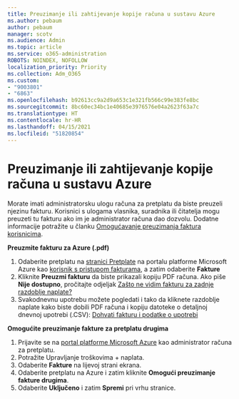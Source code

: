 ```yaml
---
title: Preuzimanje ili zahtijevanje kopije računa u sustavu Azure
ms.author: pebaum
author: pebaum
manager: scotv
ms.audience: Admin
ms.topic: article
ms.service: o365-administration
ROBOTS: NOINDEX, NOFOLLOW
localization_priority: Priority
ms.collection: Adm_O365
ms.custom:
- "9003801"
- "6863"
ms.openlocfilehash: b92613cc9a2d9a653c1e321fb566c99e383fe8bc
ms.sourcegitcommit: 8bc60ec34bc1e40685e3976576e04a2623f63a7c
ms.translationtype: HT
ms.contentlocale: hr-HR
ms.lasthandoff: 04/15/2021
ms.locfileid: "51820854"
---
```

# <a name="download-or-request-a-copy-of-my-bill-in-azure"></a>Preuzimanje ili zahtijevanje kopije računa u sustavu Azure

Morate imati administratorsku ulogu računa za pretplatu da biste preuzeli njezinu fakturu. Korisnici s ulogama vlasnika, suradnika ili čitatelja mogu preuzeti tu fakturu ako im je administrator računa dao dozvolu. Dodatne informacije potražite u članku [Omogućavanje preuzimanja faktura korisnicima](https://docs.microsoft.com/azure/cost-management-billing/manage/manage-billing-access#opt-in).

**Preuzmite fakturu za Azure (.pdf)**

1. Odaberite pretplatu na [stranici Pretplate](https://portal.azure.com/#blade/Microsoft_Azure_Billing/SubscriptionsBlade) na portalu platforme Microsoft Azure kao [korisnik s pristupom fakturama](https://docs.microsoft.com/azure/cost-management-billing/manage/manage-billing-access?WT.mc_id=Portal-Microsoft_Azure_Support), a zatim odaberite **Fakture**
2. Kliknite **Preuzmi fakturu** da biste prikazali kopiju PDF računa. Ako piše **Nije dostupno**, pročitajte odjeljak [Zašto ne vidim fakturu za zadnje razdoblje naplate?](https://docs.microsoft.com/azure/cost-management-billing/manage/download-azure-invoice-daily-usage-date?WT.mc_id=Portal-Microsoft_Azure_Support#noinvoice)
3. Svakodnevnu upotrebu možete pogledati i tako da kliknete razdoblje naplate kako biste dobili PDF računa i kopiju datoteke o detaljnoj dnevnoj upotrebi (.CSV): [Dohvati fakturu i podatke o upotrebi](https://docs.microsoft.com/azure/cost-management-billing/manage/download-azure-invoice-daily-usage-date?WT.mc_id=Portal-Microsoft_Azure_Support)  

**Omogućite preuzimanje fakture za pretplatu drugima**

1. Prijavite se na [portal platforme Microsoft Azure](https://portal.azure.com/) kao administrator računa za pretplatu.
2. Potražite Upravljanje troškovima + naplata.
3. Odaberite **Fakture** na lijevoj strani ekrana.
4. Odaberite pretplatu na Azure i zatim kliknite **Omogući preuzimanje fakture drugima**.
5. Odaberite **Uključeno** i zatim **Spremi** pri vrhu stranice.
